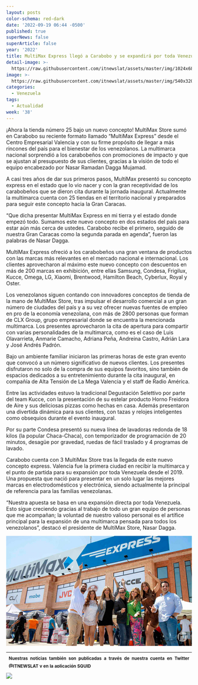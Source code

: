 ```yaml
---
layout: posts
color-schema: red-dark
date: '2022-09-19 06:44 -0500'
published: true
superNews: false
superArticle: false
year: '2022'
title: MultiMax Express llegó a Carabobo y se expandirá por toda Venezuela
detail-image: >-
  https://raw.githubusercontent.com/itnewslat/assets/master/img/1024x680/multimax-vzla-g.jpg
image: >-
  https://raw.githubusercontent.com/itnewslat/assets/master/img/540x320/multimax-vzla-p.jpg
categories:
  - Venezuela
tags:
  - Actualidad
week: '38'
---
```

¡Ahora la tienda número 25 bajo un nuevo concepto! MultiMax Store sumó en Carabobo su reciente formato llamado “MultiMax Express” desde el Centro Empresarial Valencia y con su firme propósito de llegar a más rincones del país para el bienestar de los venezolanos. La multimarca nacional sorprendió a los carabobeños con promociones de impacto y que se ajustan al presupuesto de sus clientes, gracias a la visión de todo el equipo encabezado por Nasar Ramadan Dagga Mujamad. 

A casi tres años de dar sus primeros pasos, MultiMax presentó su concepto express en el estado que lo vio nacer y con la gran receptividad de los carabobeños que se dieron cita durante la jornada inaugural. Actualmente la multimarca cuenta con 25 tiendas en el territorio nacional y preparados para seguir este concepto hacia la Gran Caracas. 

“Que dicha presentar MultiMax Express en mi tierra y el estado donde empezó todo. Sumamos este nuevo concepto en dos estados del país para estar aún más cerca de ustedes. Carabobo recibe el primero, seguido de nuestra Gran Caracas como la segunda parada en agenda”, fueron las palabras de Nasar Dagga. 

MultiMax Express ofreció a los carabobeños una gran ventana de productos con las marcas más relevantes en el mercado nacional e internacional. Los clientes aprovecharon al máximo este nuevo concepto con descuentos en más de 200 marcas en exhibición, entre ellas Samsung, Condesa, Frigilux, Kucce, Omega, LG, Xiaomi, Brentwood, Hamilton Beach, Cyberlux, Royal y Oster. 

Los venezolanos siguen contando con innovadores conceptos de tienda de la mano de MultiMax Store, tras impulsar el desarrollo comercial a un gran número de ciudades del país y a su vez ofrecer nuevas fuentes de empleo en pro de la economía venezolana, con más de 2800 personas que forman de CLX Group, grupo empresarial donde se encuentra la mencionada multimarca. 
Los presentes aprovecharon la cita de apertura para compartir con varias personalidades de la multimarca, como es el caso de Luis Olavarrieta, Anmarie Camacho, Adriana Peña, Andreina Castro, Adrián Lara y José Andrés Padrón.

Bajo un ambiente familiar iniciaron las primeras horas de este gran evento que convocó a un número significativo de nuevos clientes. Los presentes disfrutaron no solo de la compra de sus equipos favoritos, sino también de espacios dedicados a su entretenimiento durante la cita inaugural, en compañía de Alta Tensión de La Mega Valencia y el staff de Radio América.

Entre las actividades estuvo la tradicional Degustación Selettivo por parte del team Kucce, con la presentación de su estelar producto Horno Freidora de Aire y sus deliciosas pizzas como hechas en casa. Además presentaron una divertida dinámica para sus clientes, con tazas y relojes inteligentes como obsequios durante el evento inaugural. 

Por su parte Condesa presentó su nueva línea de lavadoras redonda de 18 kilos (la popular Chaca-Chaca), con temporizador de programación de 20 minutos, desagüe por gravedad, ruedas de fácil traslado y 4 programas de lavado. 

Carabobo cuenta con 3 MultiMax Store tras la llegada de este nuevo concepto express. Valencia fue la primera ciudad en recibir la multimarca y el punto de partida para su expansión por toda Venezuela desde el 2019. Una propuesta que nació para presentar en un solo lugar las mejores marcas en electrodomésticos y electrónica, siendo actualmente la principal de referencia para las familias venezolanas. 

“Nuestra apuesta se basa en una expansión directa por toda Venezuela. Esto sigue creciendo gracias al trabajo de todo un gran equipo de personas que me acompañan; la voluntad de nuestro valioso personal es el artífice principal para la expansión de una multimarca pensada para todos los venezolanos”, destacó el presidente de MultiMax Store, Nasar Dagga. 

![](https://raw.githubusercontent.com/itnewslat/assets/master/img/540x320/multimax-vzla-p.jpg)

<table style="height: 42px;" width="569">
<tbody>
<tr>
<td style="text-align: justify;"><sub><strong>Nuestras noticias también son publicadas a través de nuestra cuenta en Twitter <a href="https://twitter.com/itnewslat?lang=es">@ITNEWSLAT</a> y en la aplicación <a href="https://squidapp.co/en/">SQUID</a></strong></sub></td>
</tr>
</tbody>
</table>

<img src="https://tracker.metricool.com/c3po.jpg?hash=56f88a41e39ab42c063cc51676587a04"/>